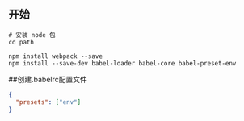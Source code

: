 ## 开始
``` 
# 安装 node 包
cd path

npm install webpack --save
npm install --save-dev babel-loader babel-core babel-preset-env

```

##创建.babelrc配置文件
``` JSON
{
  "presets": ["env"]
}
``` 